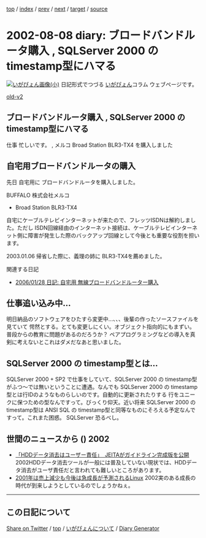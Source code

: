 [top](../index.html) 
 / [index](index.html) 
 / [prev](ig020807.html) 
 / [next](ig020809.html) 
 / [target](https://igapyon.github.io/diary/2002/ig020808.html) 
 / [source](https://github.com/igapyon/diary/blob/gh-pages/2002/ig020808.html.src.md) 

2002-08-08 diary: ブロードバンドルータ購入 , SQLServer 2000 の timestamp型にハマる
=====================================================================================================
[![いがぴょん画像(小)](https://igapyon.github.io/diary/images/iga200306s.jpg "いがぴょん")](https://igapyon.github.io/diary/memo/memoigapyon.html) 日記形式でつづる [いがぴょん](https://igapyon.github.io/diary/memo/memoigapyon.html)コラム ウェブページです。

[old-v2](ig020808-orig.html)

## ブロードバンドルータ購入 , SQLServer 2000 の timestamp型にハマる

仕事 忙しいです。 , メルコ Broad Station BLR3-TX4 を購入しました


## 自宅用ブロードバンドルータの購入

先日 自宅用に ブロードバンドルータを購入しました。

BUFFALO 株式会社メルコ

* Broad Station BLR3-TX4

自宅にケーブルテレビインターネットが来たので、フレッツISDNは解約しました。ただし
ISDN回線経由のインターネット接続は、ケーブルテレビインターネット側に障害が発生した際のバックアップ回線として今後とも重要な役割を担います。

2003.01.06 帰省した際に、義理の姉に BLR3-TX4を薦めました。

関連する日記

* [2006/01/28 日記: 自宅用 無線ブロードバンドルーター購入](../2006/ig060128.html)

## 仕事追い込み中…

明日納品のソフトウェアをひたすら変更中…、、、後輩の作ったソースファイルを見ていて 愕然とする。とても変更しにくい。オブジェクト指向的にもまずい。普段からの教育に問題があるのだろうか？ ペアプログラミングなどの導入を真剣に考えないとこれはダメだなあと思いました。

## SQLServer 2000 の timestamp型とは…

SQLServer 2000 + SP2 で仕事をしていて、SQLServer 2000 の timestamp型がふつ～では無いということに遭遇。なんでも SQLServer 2000 の timestamp型とは行IDのようなものらしいのです。自動的に更新されたりする 行をユニークに保つための型なんですって。びっくり仰天。近い将来 SQLServer 2000 の timestamp型は ANSI SQL の timestamp型と同等なものにそろえる予定なんですって。これまた困惑。
SQLServer 恐るべし。

## 世間のニュースから () 2002

* [「HDDデータ消去はユーザー責任」　JEITAがガイドライン完成版を公開](http://www.zdnet.co.jp/news/0208/07/njbt_13.html)  2002HDDデータ消去ツールが一般には普及していない現状では、HDDデータ消去がユーザ責任だと言われても難しいところがあります。
* [2001年は売上減少も今後は急成長が予測されるLinux](http://www.zdnet.co.jp/news/0208/08/nebt_03.html)  2002実のある成長の時代が到来しようとしているのでしょうかねぇ。

----------------------------------------------------------------------------------------------------

## この日記について

[Share on Twitter](https://twitter.com/intent/tweet?hashtags=igapyon%2Cdiary%2C%E3%81%84%E3%81%8C%E3%81%B4%E3%82%87%E3%82%93&text=%E3%83%96%E3%83%AD%E3%83%BC%E3%83%89%E3%83%90%E3%83%B3%E3%83%89%E3%83%AB%E3%83%BC%E3%82%BF%E8%B3%BC%E5%85%A5+%2C+SQLServer+2000+%E3%81%AE+timestamp%E5%9E%8B%E3%81%AB%E3%83%8F%E3%83%9E%E3%82%8B&url=https%3A%2F%2Figapyon.github.io%2Fdiary%2F2002%2Fig020808.html) / [top](../index.html) / [いがぴょんについて](https://igapyon.github.io/diary/memo/memoigapyon.html) / [Diary Generator](https://github.com/igapyon/igapyonv3)
